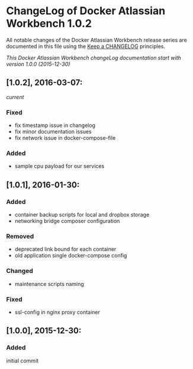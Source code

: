 # ChangeLog of Docker Atlassian Workbench 1.0.2

All notable changes of the Docker Atlassian Workbench release series are documented in this file using the [Keep a CHANGELOG](http://keepachangelog.com/) principles.

_This Docker Atlassian Workbench changeLog documentation start with version 1.0.0 (2015-12-30)_

## [1.0.2], 2016-03-07:
_current_

### Fixed

* fix timestamp issue in changelog
* fix minor documentation issues
* fix network issue in docker-compose-file

### Added

* sample cpu payload for our services

## [1.0.1], 2016-01-30:

### Added

* container backup scripts for local and dropbox storage
* networking bridge composer configuration

### Removed

* deprecated link bound for each container
* old application single docker-compose config

### Changed

* maintenance scripts naming

### Fixed

* ssl-config in nginx proxy container

## [1.0.0], 2015-12-30:

### Added
initial commit
